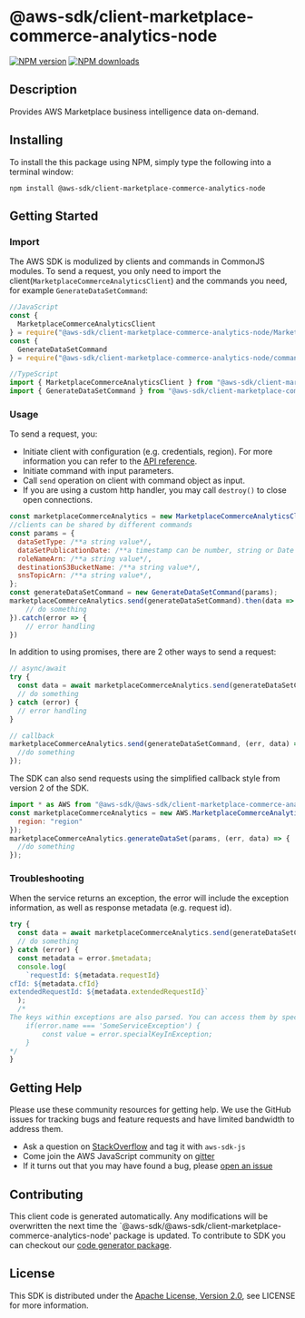 # @aws-sdk/client-marketplace-commerce-analytics-node

[![NPM version](https://img.shields.io/npm/v/@aws-sdk/client-marketplace-commerce-analytics-node/preview.svg)](https://www.npmjs.com/package/@aws-sdk/client-marketplace-commerce-analytics-node)
[![NPM downloads](https://img.shields.io/npm/dm/@aws-sdk/client-marketplace-commerce-analytics-node.svg)](https://www.npmjs.com/package/@aws-sdk/client-marketplace-commerce-analytics-node)

## Description

Provides AWS Marketplace business intelligence data on-demand.

## Installing

To install the this package using NPM, simply type the following into a terminal window:

```
npm install @aws-sdk/client-marketplace-commerce-analytics-node
```

## Getting Started

### Import

The AWS SDK is modulized by clients and commands in CommonJS modules. To send a request, you only need to import the client(`MarketplaceCommerceAnalyticsClient`) and the commands you need, for example `GenerateDataSetCommand`:

```javascript
//JavaScript
const {
  MarketplaceCommerceAnalyticsClient
} = require("@aws-sdk/client-marketplace-commerce-analytics-node/MarketplaceCommerceAnalyticsClient");
const {
  GenerateDataSetCommand
} = require("@aws-sdk/client-marketplace-commerce-analytics-node/commands/GenerateDataSetCommand");
```

```javascript
//TypeScript
import { MarketplaceCommerceAnalyticsClient } from "@aws-sdk/client-marketplace-commerce-analytics-node/MarketplaceCommerceAnalyticsClient";
import { GenerateDataSetCommand } from "@aws-sdk/client-marketplace-commerce-analytics-node/commands/GenerateDataSetCommand";
```

### Usage

To send a request, you:

- Initiate client with configuration (e.g. credentials, region). For more information you can refer to the [API reference][].
- Initiate command with input parameters.
- Call `send` operation on client with command object as input.
- If you are using a custom http handler, you may call `destroy()` to close open connections.

```javascript
const marketplaceCommerceAnalytics = new MarketplaceCommerceAnalyticsClient({region: 'region'});
//clients can be shared by different commands
const params = {
  dataSetType: /**a string value*/,
  dataSetPublicationDate: /**a timestamp can be number, string or Date object*/,
  roleNameArn: /**a string value*/,
  destinationS3BucketName: /**a string value*/,
  snsTopicArn: /**a string value*/,
};
const generateDataSetCommand = new GenerateDataSetCommand(params);
marketplaceCommerceAnalytics.send(generateDataSetCommand).then(data => {
    // do something
}).catch(error => {
    // error handling
})
```

In addition to using promises, there are 2 other ways to send a request:

```javascript
// async/await
try {
  const data = await marketplaceCommerceAnalytics.send(generateDataSetCommand);
  // do something
} catch (error) {
  // error handling
}
```

```javascript
// callback
marketplaceCommerceAnalytics.send(generateDataSetCommand, (err, data) => {
  //do something
});
```

The SDK can also send requests using the simplified callback style from version 2 of the SDK.

```javascript
import * as AWS from "@aws-sdk/@aws-sdk/client-marketplace-commerce-analytics-node/MarketplaceCommerceAnalytics";
const marketplaceCommerceAnalytics = new AWS.MarketplaceCommerceAnalytics({
  region: "region"
});
marketplaceCommerceAnalytics.generateDataSet(params, (err, data) => {
  //do something
});
```

### Troubleshooting

When the service returns an exception, the error will include the exception information, as well as response metadata (e.g. request id).

```javascript
try {
  const data = await marketplaceCommerceAnalytics.send(generateDataSetCommand);
  // do something
} catch (error) {
  const metadata = error.$metadata;
  console.log(
    `requestId: ${metadata.requestId}
cfId: ${metadata.cfId}
extendedRequestId: ${metadata.extendedRequestId}`
  );
  /*
The keys within exceptions are also parsed. You can access them by specifying exception names:
    if(error.name === 'SomeServiceException') {
        const value = error.specialKeyInException;
    }
*/
}
```

## Getting Help

Please use these community resources for getting help. We use the GitHub issues for tracking bugs and feature requests and have limited bandwidth to address them.

- Ask a question on [StackOverflow](https://stackoverflow.com/questions/tagged/aws-sdk-js) and tag it with `aws-sdk-js`
- Come join the AWS JavaScript community on [gitter](https://gitter.im/aws/aws-sdk-js-v3)
- If it turns out that you may have found a bug, please [open an issue](https://github.com/aws/aws-sdk-js-v3/issues)

## Contributing

This client code is generated automatically. Any modifications will be overwritten the next time the `@aws-sdk/@aws-sdk/client-marketplace-commerce-analytics-node' package is updated. To contribute to SDK you can checkout our [code generator package][].

## License

This SDK is distributed under the
[Apache License, Version 2.0](http://www.apache.org/licenses/LICENSE-2.0),
see LICENSE for more information.

[code generator package]: https://github.com/aws/aws-sdk-js-v3/tree/master/packages/service-types-generator
[api reference]: https://docs.aws.amazon.com/AWSJavaScriptSDK/latest/
